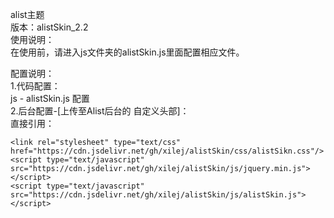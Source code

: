 alist主题     
版本：alistSkin_2.2  
使用说明：  
在使用前，请进入js文件夹的alistSkin.js里面配置相应文件。

配置说明：  
1.代码配置：  
js - alistSkin.js 配置  
2.后台配置-[上传至Alist后台的 自定义头部]：  
直接引用：  
``` 
<link rel="stylesheet" type="text/css" href="https://cdn.jsdelivr.net/gh/xilej/alistSkin/css/alistSikn.css"/>
<script type="text/javascript" src="https://cdn.jsdelivr.net/gh/xilej/alistSkin/js/jquery.min.js"></script>
<script type="text/javascript" src="https://cdn.jsdelivr.net/gh/xilej/alistSkin/js/alistSkin.js"></script>    
```



